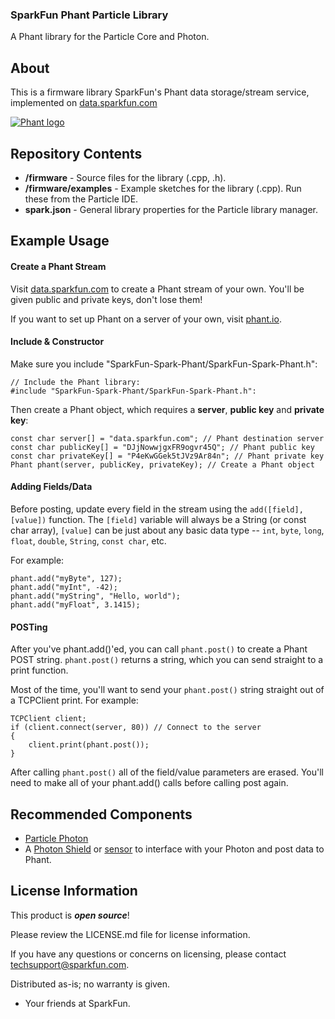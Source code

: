 ### SparkFun Phant Particle Library

A Phant library for the Particle Core and Photon.

About
-------------------

This is a firmware library SparkFun's Phant data storage/stream service, implemented on [data.sparkfun.com](https://data.sparkfun.com)

[![Phant logo](http://phant.io/img/phant.svg)](https://data.sparkfun.com)

Repository Contents
-------------------

* **/firmware** - Source files for the library (.cpp, .h).
* **/firmware/examples** - Example sketches for the library (.cpp). Run these from the Particle IDE. 
* **spark.json** - General library properties for the Particle library manager. 

Example Usage
-------------------

#### Create a Phant Stream

Visit [data.sparkfun.com](https://data.sparkfun.com) to create a Phant stream of your own. You'll be given public and private keys, don't lose them!

If you want to set up Phant on a server of your own, visit [phant.io](http://phant.io/).

#### Include & Constructor

Make sure you include "SparkFun-Spark-Phant/SparkFun-Spark-Phant.h":

	// Include the Phant library:
	#include "SparkFun-Spark-Phant/SparkFun-Spark-Phant.h":

Then create a Phant object, which requires a **server**, **public key** and **private key**:

	const char server[] = "data.sparkfun.com"; // Phant destination server
	const char publicKey[] = "DJjNowwjgxFR9ogvr45Q"; // Phant public key
	const char privateKey[] = "P4eKwGGek5tJVz9Ar84n"; // Phant private key
	Phant phant(server, publicKey, privateKey); // Create a Phant object
	
#### Adding Fields/Data

Before posting, update every field in the stream using the `add([field], [value])` function. The `[field]` variable will always be a String (or const char array), `[value]` can be just about any basic data type -- `int`, `byte`, `long`, `float`, `double`, `String`, `const char`, etc.

For example:

	phant.add("myByte", 127);
	phant.add("myInt", -42);
	phant.add("myString", "Hello, world");
	phant.add("myFloat", 3.1415);

#### POSTing

After you've phant.add()'ed, you can call `phant.post()` to create a Phant POST string. `phant.post()` returns a string, which you can send straight to a print function.

Most of the time, you'll want to send your `phant.post()` string straight out of a TCPClient print. For example:

	TCPClient client;
	if (client.connect(server, 80)) // Connect to the server
    {
        client.print(phant.post());
	}

After calling `phant.post()` all of the field/value parameters are erased. You'll need to make all of your phant.add() calls before calling post again.

Recommended Components
-------------------

* [Particle Photon](https://www.sparkfun.com/products/13345)
* A [Photon Shield](https://www.sparkfun.com/categories/278) or [sensor](https://www.sparkfun.com/categories/23) to interface with your Photon and post data to Phant.

License Information
-------------------

This product is _**open source**_! 

Please review the LICENSE.md file for license information. 

If you have any questions or concerns on licensing, please contact techsupport@sparkfun.com.

Distributed as-is; no warranty is given.

- Your friends at SparkFun.
